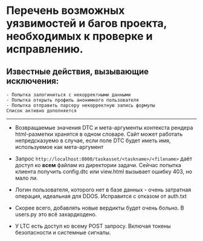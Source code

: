 # Перечень возможных уязвимостей и багов проекта, необходимых к проверке и исправлению.

## Известные действия, вызывающие исключения:
    - Попытка залогиниться с некорректными данными
    - Попытка открыть профиль анонимного пользователя
    - Попытка отправить парсеру некорректную запись формулы
    Список активно дополняется


***
 

- Возвращаемые значения DTC и мета-аргументы контекста рендера html-разметки хранятся в одном словаре. Сайт может работать непредсказуемо в случае, если поле DTC будет иметь имя, используемое как мета-аргумент

- Запрос `http://localhost:8000/taskasset/<taskname>/<filename>` даёт доступ ко __всем__ файлам из директории задачи. Сейчас попытка клиента получить config.dtc или view.html вызывает ошибку 403, но мало ли.

- Логин пользователя, которого нет в базе данных - очень затратная операция, идеальная для DDOS. Исправится с отказом от auth.txt

- Скорее всего, добавлять новые вердикты будет очень больно. В users.py это всё захардкодено.

- У LTC есть доступ ко всему POST запросу. Включая токены безопасности и системные сигналы. 

